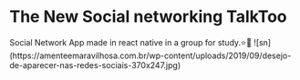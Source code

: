 <h1>The New Social networking TalkToo</h1>
Social Network App made in react native in a group for study.⭐🤖
![sn](https://amenteemaravilhosa.com.br/wp-content/uploads/2019/09/desejo-de-aparecer-nas-redes-sociais-370x247.jpg)
